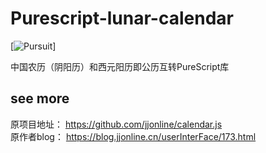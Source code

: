 # Purescript-lunar-calendar

[![Pursuit](https://pursuit.purescript.org/packages/purescript-lunar-calendar/badge)]

中国农历（阴阳历）和西元阳历即公历互转PureScript库
## see more
原项目地址：  https://github.com/jjonline/calendar.js  
原作者blog： https://blog.jjonline.cn/userInterFace/173.html